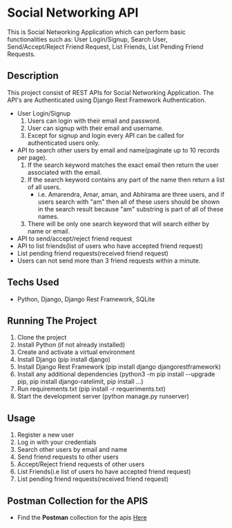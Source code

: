 # Social Networking API 
This is Social Networking Application which can perform basic functionalities such as:
User Login/Signup, Search User, Send/Accept/Reject Friend Request,
List Friends, List Pending Friend Requests.

## Description
This project consist of REST APIs for Social Networking Application. The API's are Authenticated using Django 
Rest Framework Authentication. 
* User Login/Signup
    1. Users can login with their email and password.
    2. User can signup with their email and username.
    3. Except for signup and login every API can be called for authenticated users only.
* API to search other users by email and name(paginate up to 10 records per page).
    1. If the search keyword matches the exact email then return the user associated with the email.
    2. If the search keyword contains any part of the name then return a list of all users.
        * i.e. Amarendra, Amar, aman, and Abhirama are three users, and if users search with "am"
            then all of these users should be shown in the search result because "am"
            substring is part of all of these names.
    3. There will be only one search keyword that will search either by name or email.
* API to send/accept/reject friend request
* API to list friends(list of users who have accepted friend request)
* List pending friend requests(received friend request)
* Users can not send more than 3 friend requests within a minute.

## Techs Used
* Python, Django, Django Rest Framework, SQLite



## Running The Project
1. Clone the project
2. Install Python (if not already installed)
3. Create and activate a virtual environment
4. Install Django (pip install django)
5. Install Django Rest Framework (pip install django djangorestframework)
6. Install any additional dependencies (python3 -m pip install --upgrade pip, pip install django-ratelimit, pip install ...)
7. Run requirements.txt (pip install -r requeriments.txt)
8. Start the development server (python manage.py runserver)



## Usage
1. Register a new user
2. Log in with your credentials
3. Search other users by email and name
4. Send friend requests to other users
5. Accept/Reject friend requests of other users
6. List Friends(i.e list of users ho have accepted friend request)
7. List pending friend requests(received friend request)

## Postman Collection for the APIS
* Find the **Postman** collection for the apis [Here](https://api.postman.com/collections/3660213-629525d7-a171-4ee6-a5e5-7f2e8d13be9a?access_key=PMAT-01HQP8QFZBPZQGRB77TNFBK9AV)




